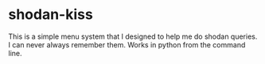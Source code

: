 # shodan-kiss
This is a simple menu system that I designed to help me do shodan queries. I can never always remember them.  Works in python from the command line.
